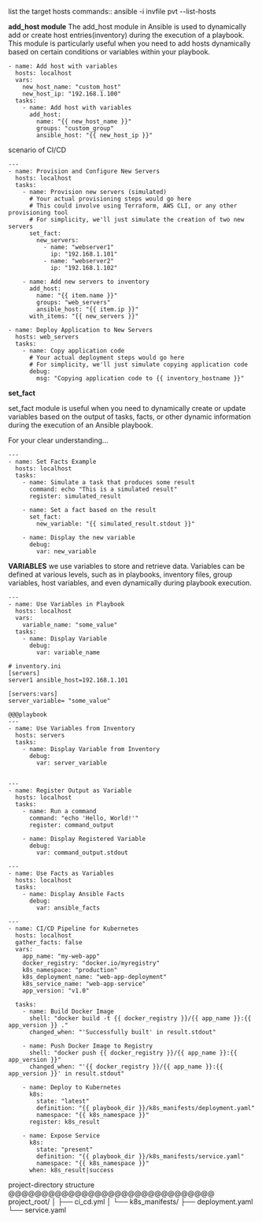 list the target hosts commands::
ansible -i invfile pvt --list-hosts


**add_host module**
The add_host module in Ansible is used to dynamically add or create host entries(inventory) during the execution of a playbook. This module is particularly useful when you need to add hosts dynamically based on certain conditions or variables within your playbook.

```
- name: Add host with variables
  hosts: localhost
  vars:
    new_host_name: "custom_host"
    new_host_ip: "192.168.1.100"
  tasks:
    - name: Add host with variables
      add_host:
        name: "{{ new_host_name }}"
        groups: "custom_group"
        ansible_host: "{{ new_host_ip }}"

```

scenario of CI/CD
```
---
- name: Provision and Configure New Servers
  hosts: localhost
  tasks:
    - name: Provision new servers (simulated)
      # Your actual provisioning steps would go here
      # This could involve using Terraform, AWS CLI, or any other provisioning tool
      # For simplicity, we'll just simulate the creation of two new servers
      set_fact:
        new_servers:
          - name: "webserver1"
            ip: "192.168.1.101"
          - name: "webserver2"
            ip: "192.168.1.102"

    - name: Add new servers to inventory
      add_host:
        name: "{{ item.name }}"
        groups: "web_servers"
        ansible_host: "{{ item.ip }}"
      with_items: "{{ new_servers }}"

- name: Deploy Application to New Servers
  hosts: web_servers
  tasks:
    - name: Copy application code
      # Your actual deployment steps would go here
      # For simplicity, we'll just simulate copying application code
      debug:
        msg: "Copying application code to {{ inventory_hostname }}"

```

**set_fact**

set_fact module is useful when you need to dynamically create or update variables based on the output of tasks, facts, or other dynamic information during the execution of an Ansible playbook.

For your clear understanding...
```
---
- name: Set Facts Example
  hosts: localhost
  tasks:
    - name: Simulate a task that produces some result
      command: echo "This is a simulated result"
      register: simulated_result

    - name: Set a fact based on the result
      set_fact:
        new_variable: "{{ simulated_result.stdout }}"

    - name: Display the new variable
      debug:
        var: new_variable

```


**VARIABLES**
we use variables to store and retrieve data. Variables can be defined at various levels, such as in playbooks, inventory files, group variables, host variables, and even dynamically during playbook execution.

```define variables directly within a playbook
---
- name: Use Variables in Playbook
  hosts: localhost
  vars:
    variable_name: "some_value"
  tasks:
    - name: Display Variable
      debug:
        var: variable_name

```


```defined in inventory files or group_vars/host_vars directories.
# inventory.ini
[servers]
server1 ansible_host=192.168.1.101

[servers:vars]
server_variable= "some_value"

@@@playbook
---
- name: Use Variables from Inventory
  hosts: servers
  tasks:
    - name: Display Variable from Inventory
      debug:
        var: server_variable


```


```register the output of a task and use it as a variable in subsequent tasks
---
- name: Register Output as Variable
  hosts: localhost
  tasks:
    - name: Run a command
      command: "echo 'Hello, World!'"
      register: command_output

    - name: Display Registered Variable
      debug:
        var: command_output.stdout

```

```gathers facts about remote systems during playbook execution.
---
- name: Use Facts as Variables
  hosts: localhost
  tasks:
    - name: Display Ansible Facts
      debug:
        var: ansible_facts

```

```CI/CD use case
---
- name: CI/CD Pipeline for Kubernetes
  hosts: localhost
  gather_facts: false
  vars:
    app_name: "my-web-app"
    docker_registry: "docker.io/myregistry"
    k8s_namespace: "production"
    k8s_deployment_name: "web-app-deployment"
    k8s_service_name: "web-app-service"
    app_version: "v1.0"

  tasks:
    - name: Build Docker Image
      shell: "docker build -t {{ docker_registry }}/{{ app_name }}:{{ app_version }} ."
      changed_when: "'Successfully built' in result.stdout"

    - name: Push Docker Image to Registry
      shell: "docker push {{ docker_registry }}/{{ app_name }}:{{ app_version }}"
      changed_when: "'{{ docker_registry }}/{{ app_name }}:{{ app_version }}' in result.stdout"

    - name: Deploy to Kubernetes
      k8s:
        state: "latest"
        definition: "{{ playbook_dir }}/k8s_manifests/deployment.yaml"
        namespace: "{{ k8s_namespace }}"
      register: k8s_result

    - name: Expose Service
      k8s:
        state: "present"
        definition: "{{ playbook_dir }}/k8s_manifests/service.yaml"
        namespace: "{{ k8s_namespace }}"
      when: k8s_result|success

```
project-directory structure
@@@@@@@@@@@@@@@@@@@@@@@@@@@@@@@
project_root/
│
├── ci_cd.yml
│
└── k8s_manifests/
    ├── deployment.yaml
    └── service.yaml